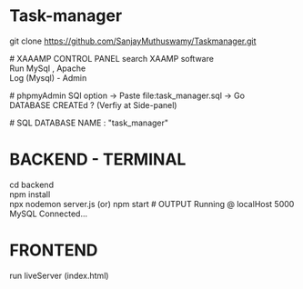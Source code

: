 # Task-manager
git clone https://github.com/SanjayMuthuswamy/Taskmanager.git

\# XAAAMP CONTROL PANEL 
search XAAMP software<br>
Run MySql ,  Apache<br>
Log (Mysql) - Admin 

\# phpmyAdmin 
SQl option -> Paste file:task_manager.sql -> Go <br>
 DATABASE CREATEd ?  (Verfiy at Side-panel)

\# SQL
DATABASE NAME  : "task_manager"

# BACKEND - TERMINAL 
cd backend <br>
npm install <br>
npx nodemon server.js (or) npm start
\# OUTPUT
Running @ localHost 5000 <br>
MySQL Connected...

# FRONTEND
run liveServer (index.html)

